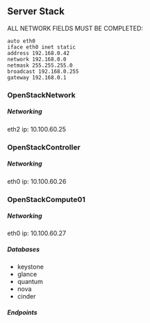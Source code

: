 Server Stack
---

ALL NETWORK FIELDS MUST BE COMPLETED:
```
auto eth0
iface eth0 inet static
address 192.168.0.42
network 192.168.0.0
netmask 255.255.255.0
broadcast 192.168.0.255
gateway 192.168.0.1
```

### OpenStackNetwork

##### Networking
eth2 ip: 10.100.60.25

### OpenStackController

##### Networking
eth0 ip: 10.100.60.26

### OpenStackCompute01

##### Networking
eth0 ip: 10.100.60.27


##### Databases
- keystone
- glance
- quantum
- nova
- cinder

##### Endpoints